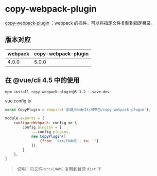# copy-webpack-plugin

[copy-webpack-plugin](https://www.npmjs.com/package/copy-webpack-plugin) ：webpack 的插件，可以将指定文件复制到指定目录。

## 版本对应

| webpack | copy-webpack-plugin |
|---------|---------------------|
| 4.0.0   | 5.0.0               |

## 在 @vue/cli 4.5 中的使用
```
npm install copy-webpack-plugin@5.1.2 --save-dev
```

vue.config.js

```js
const CopyPlugin = require('前端/NodeJS/NPM包/copy-webpack-plugin');

module.exports = {
    configureWebpack: config => {
        config.plugins = [
            ...config.plugins,
            new CopyPlugin([
                {from: 'src/CNAME', to: ''}
            ]),
        ]
    },
}
```
> 说明：将文件 `src/CNAME` 复制到目录 `dist` 下